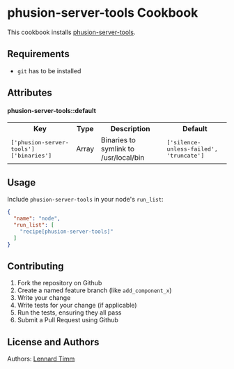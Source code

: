 # phusion-server-tools Cookbook

This cookbook installs [phusion-server-tools](https://github.com/phusion/phusion-server-tools).

## Requirements

- `git` has to be installed

## Attributes

#### phusion-server-tools::default
<table>
  <tr>
    <th>Key</th>
    <th>Type</th>
    <th>Description</th>
    <th>Default</th>
  </tr>
  <tr>
    <td><tt>['phusion-server-tools']['binaries']</tt></td>
    <td>Array</td>
    <td>Binaries to symlink to /usr/local/bin</td>
    <td><tt>['silence-unless-failed', 'truncate']</tt></td>
  </tr>
</table>

## Usage

Include `phusion-server-tools` in your node's `run_list`:

```json
{
  "name": "node",
  "run_list": [
    "recipe[phusion-server-tools]"
  ]
}
```

## Contributing

1. Fork the repository on Github
2. Create a named feature branch (like `add_component_x`)
3. Write your change
4. Write tests for your change (if applicable)
5. Run the tests, ensuring they all pass
6. Submit a Pull Request using Github

## License and Authors

Authors: [Lennard Timm](https://github.com/lenn4rd)
